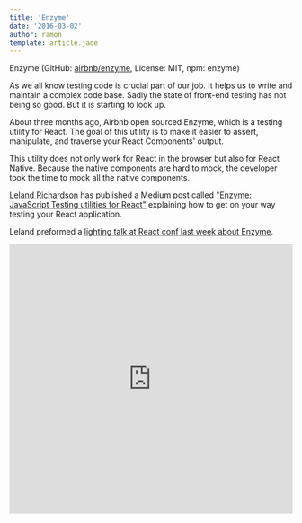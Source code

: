 ```yaml
---
title: 'Enzyme'
date: '2016-03-02'
author: ramon
template: article.jade
---
```


Enzyme (GitHub: [airbnb/enzyme](https://github.com/airbnb/enzyme/), License: MIT, npm: enzyme)

As we all know testing code is crucial part of our job. It helps us to write and maintain a complex code base.
Sadly the state of front-end testing has not being so good. But it is starting to look up.

About three months ago, Airbnb open sourced Enzyme, which is a testing utility for React.
The goal of this utility is to make it easier to assert, manipulate, and traverse your React Components' output.

This utility does not only work for React in the browser but also for React Native.
Because the native components are hard to mock, the developer took the time to mock all the native components.

[Leland Richardson](https://github.com/lelandrichardson) has published a Medium post called ["Enzyme: JavaScript Testing utilities for React"](https://medium.com/airbnb-engineering/enzyme-javascript-testing-utilities-for-react-a417e5e5090f#.xn1vel602) explaining how to get on your way testing your React application.

Leland preformed a [lighting talk at React conf last week about Enzyme](https://www.youtube.com/watch?v=V5N0Ukb8LGg).

<iframe width="100%" height="480" src="https://www.youtube.com/embed/V5N0Ukb8LGg" frameborder="0" allowfullscreen></iframe>

